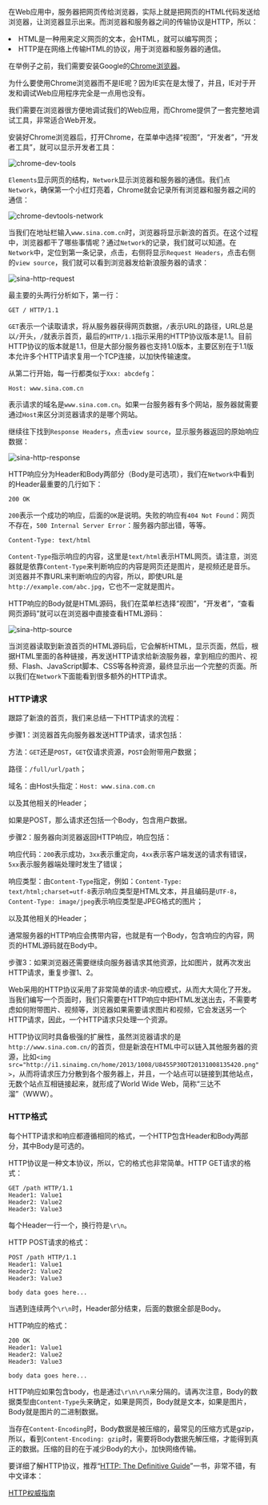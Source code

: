 
在Web应用中，服务器把网页传给浏览器，实际上就是把网页的HTML代码发送给浏览器，让浏览器显示出来。而浏览器和服务器之间的传输协议是HTTP，所以：

<li>
HTML是一种用来定义网页的文本，会HTML，就可以编写网页；
</li>
<li>
HTTP是在网络上传输HTML的协议，用于浏览器和服务器的通信。
</li>

在举例子之前，我们需要安装Google的[Chrome浏览器](http://www.google.com/intl/zh-CN/chrome/)。

为什么要使用Chrome浏览器而不是IE呢？因为IE实在是太慢了，并且，IE对于开发和调试Web应用程序完全是一点用也没有。

我们需要在浏览器很方便地调试我们的Web应用，而Chrome提供了一套完整地调试工具，非常适合Web开发。

安装好Chrome浏览器后，打开Chrome，在菜单中选择“视图”，“开发者”，“开发者工具”，就可以显示开发者工具：

<img alt="chrome-dev-tools" data-src="/files/attachments/950415476737952" src="/static/img/loading.svg"/>

`Elements`显示网页的结构，`Network`显示浏览器和服务器的通信。我们点`Network`，确保第一个小红灯亮着，Chrome就会记录所有浏览器和服务器之间的通信：

<img alt="chrome-devtools-network" data-src="/files/attachments/950415873256992" src="/static/img/loading.svg"/>

当我们在地址栏输入`www.sina.com.cn`时，浏览器将显示新浪的首页。在这个过程中，浏览器都干了哪些事情呢？通过`Network`的记录，我们就可以知道。在`Network`中，定位到第一条记录，点击，右侧将显示`Request Headers`，点击右侧的`view source`，我们就可以看到浏览器发给新浪服务器的请求：

<img alt="sina-http-request" data-src="/files/attachments/950413532592512" src="/static/img/loading.svg"/>

最主要的头两行分析如下，第一行：

```
GET / HTTP/1.1

```

`GET`表示一个读取请求，将从服务器获得网页数据，`/`表示URL的路径，URL总是以`/`开头，`/`就表示首页，最后的`HTTP/1.1`指示采用的HTTP协议版本是1.1。目前HTTP协议的版本就是1.1，但是大部分服务器也支持1.0版本，主要区别在于1.1版本允许多个HTTP请求复用一个TCP连接，以加快传输速度。

从第二行开始，每一行都类似于`Xxx: abcdefg`：

```
Host: www.sina.com.cn

```

表示请求的域名是`www.sina.com.cn`。如果一台服务器有多个网站，服务器就需要通过`Host`来区分浏览器请求的是哪个网站。

继续往下找到`Response Headers`，点击`view source`，显示服务器返回的原始响应数据：

<img alt="sina-http-response" data-src="/files/attachments/950413553562752" src="/static/img/loading.svg"/>

HTTP响应分为Header和Body两部分（Body是可选项），我们在`Network`中看到的Header最重要的几行如下：

```
200 OK

```

`200`表示一个成功的响应，后面的`OK`是说明。失败的响应有`404 Not Found`：网页不存在，`500 Internal Server Error`：服务器内部出错，等等。

```
Content-Type: text/html

```

`Content-Type`指示响应的内容，这里是`text/html`表示HTML网页。请注意，浏览器就是依靠`Content-Type`来判断响应的内容是网页还是图片，是视频还是音乐。浏览器并不靠URL来判断响应的内容，所以，即使URL是`http://example.com/abc.jpg`，它也不一定就是图片。

HTTP响应的Body就是HTML源码，我们在菜单栏选择“视图”，“开发者”，“查看网页源码”就可以在浏览器中直接查看HTML源码：

<img alt="sina-http-source" data-src="/files/attachments/950413570828960" src="/static/img/loading.svg"/>

当浏览器读取到新浪首页的HTML源码后，它会解析HTML，显示页面，然后，根据HTML里面的各种链接，再发送HTTP请求给新浪服务器，拿到相应的图片、视频、Flash、JavaScript脚本、CSS等各种资源，最终显示出一个完整的页面。所以我们在`Network`下面能看到很多额外的HTTP请求。

### HTTP请求

跟踪了新浪的首页，我们来总结一下HTTP请求的流程：

步骤1：浏览器首先向服务器发送HTTP请求，请求包括：

方法：`GET`还是`POST`，`GET`仅请求资源，`POST`会附带用户数据；

路径：`/full/url/path`；

域名：由Host头指定：`Host: www.sina.com.cn`

以及其他相关的Header；

如果是POST，那么请求还包括一个Body，包含用户数据。

步骤2：服务器向浏览器返回HTTP响应，响应包括：

响应代码：`200`表示成功，`3xx`表示重定向，`4xx`表示客户端发送的请求有错误，`5xx`表示服务器端处理时发生了错误；

响应类型：由`Content-Type`指定，例如：`Content-Type: text/html;charset=utf-8`表示响应类型是HTML文本，并且编码是`UTF-8`，`Content-Type: image/jpeg`表示响应类型是JPEG格式的图片；

以及其他相关的Header；

通常服务器的HTTP响应会携带内容，也就是有一个Body，包含响应的内容，网页的HTML源码就在Body中。

步骤3：如果浏览器还需要继续向服务器请求其他资源，比如图片，就再次发出HTTP请求，重复步骤1、2。

Web采用的HTTP协议采用了非常简单的请求-响应模式，从而大大简化了开发。当我们编写一个页面时，我们只需要在HTTP响应中把HTML发送出去，不需要考虑如何附带图片、视频等，浏览器如果需要请求图片和视频，它会发送另一个HTTP请求，因此，一个HTTP请求只处理一个资源。

HTTP协议同时具备极强的扩展性，虽然浏览器请求的是`http://www.sina.com.cn/`的首页，但是新浪在HTML中可以链入其他服务器的资源，比如`<img src="http://i1.sinaimg.cn/home/2013/1008/U8455P30DT20131008135420.png">`，从而将请求压力分散到各个服务器上，并且，一个站点可以链接到其他站点，无数个站点互相链接起来，就形成了World Wide Web，简称“三达不溜”（WWW）。

### HTTP格式

每个HTTP请求和响应都遵循相同的格式，一个HTTP包含Header和Body两部分，其中Body是可选的。

HTTP协议是一种文本协议，所以，它的格式也非常简单。HTTP GET请求的格式：

```
GET /path HTTP/1.1
Header1: Value1
Header2: Value2
Header3: Value3

```

每个Header一行一个，换行符是`\r\n`。

HTTP POST请求的格式：

```
POST /path HTTP/1.1
Header1: Value1
Header2: Value2
Header3: Value3

body data goes here...

```

当遇到连续两个`\r\n`时，Header部分结束，后面的数据全部是Body。

HTTP响应的格式：

```
200 OK
Header1: Value1
Header2: Value2
Header3: Value3

body data goes here...

```

HTTP响应如果包含body，也是通过`\r\n\r\n`来分隔的。请再次注意，Body的数据类型由`Content-Type`头来确定，如果是网页，Body就是文本，如果是图片，Body就是图片的二进制数据。

当存在`Content-Encoding`时，Body数据是被压缩的，最常见的压缩方式是gzip，所以，看到`Content-Encoding: gzip`时，需要将Body数据先解压缩，才能得到真正的数据。压缩的目的在于减少Body的大小，加快网络传输。

要详细了解HTTP协议，推荐“[HTTP: The Definitive Guide](http://shop.oreilly.com/product/9781565925090.do)”一书，非常不错，有中文译本：

[HTTP权威指南](http://t.cn/R7FguRq)
